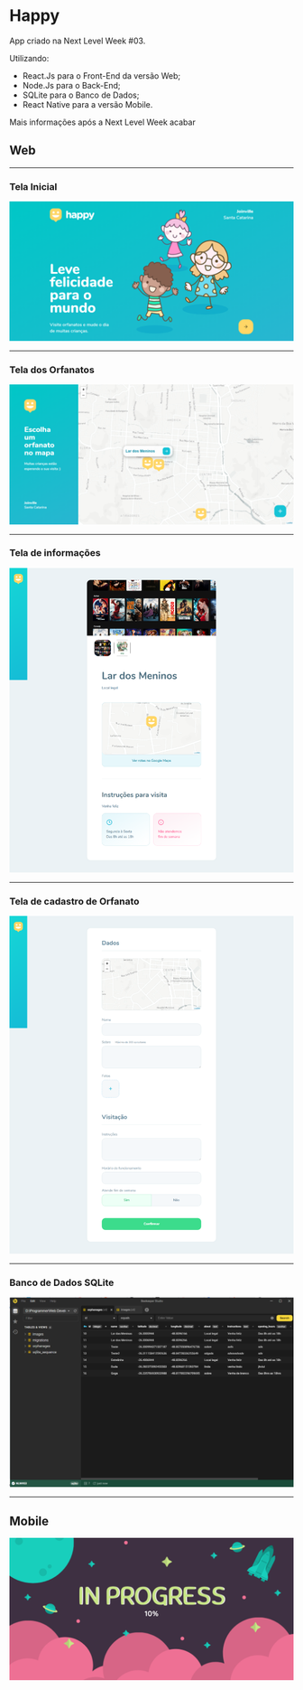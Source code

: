 # Happy

App criado na Next Level Week #03.

Utilizando: 

 * React.Js para o Front-End da versão Web;
 * Node.Js para o Back-End;
 * SQLite para o Banco de Dados;
 * React Native para a versão Mobile.

Mais informações após a Next Level Week acabar

## Web

---

### Tela Inicial

![Screenshot](Screenshots/TelaInicial.png)

---

### Tela dos Orfanatos

![Screenshot](Screenshots/Map.png)

---

### Tela de informações

![Screenshot](Screenshots/Orphanage.png)

---

### Tela de cadastro de Orfanato

![Screenshot](Screenshots/CreateOrphanage.png)

---

### Banco de Dados SQLite

![Screenshot](Screenshots/sqlite.png)

---

## Mobile

![Screenshot](Screenshots/Progress.png)
